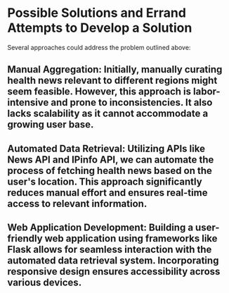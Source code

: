 # Possible Solutions and Errand Attempts to Develop a Solution
Several approaches could address the problem outlined above:

## Manual Aggregation: Initially, manually curating health news relevant to different regions might seem feasible. However, this approach is labor-intensive and prone to inconsistencies. It also lacks scalability as it cannot accommodate a growing user base.

## Automated Data Retrieval: Utilizing APIs like News API and IPinfo API, we can automate the process of fetching health news based on the user's location. This approach significantly reduces manual effort and ensures real-time access to relevant information.

## Web Application Development: Building a user-friendly web application using frameworks like Flask allows for seamless interaction with the automated data retrieval system. Incorporating responsive design ensures accessibility across various devices.


